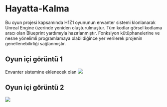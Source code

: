 # Hayatta-Kalma

Bu oyun projesi kapsamında H1Z1 oyununun envanter sistemi klonlanarak Unreal Engine üzerinde yeniden oluşturulmuştur.
Tüm kodlar görsel kodlama aracı olan Blueprint yardımıyla hazırlanmıştır.
Fonksiyon kütüphanelerine ve nesne yönelimli programlamaya olabildiğince yer verilerek projenin genellenebilirliği sağlanmıştır.

## Oyun içi görüntü 1
Envanter sistemine eklenecek olan 
<img src="https://github.com/AhmetYildirimTR/Survival-Game/blob/main/Screenshots/Ekran%20g%C3%B6r%C3%BCnt%C3%BCs%C3%BC%202022-12-09%20213353.png" />

## Oyun içi görüntü 2
<img src="https://github.com/AhmetYildirimTR/Survival-Game/blob/main/Screenshots/Ekran%20g%C3%B6r%C3%BCnt%C3%BCs%C3%BC%202022-12-09%20213431.png" />
